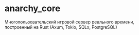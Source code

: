 # anarchy_core
Многопользовательский игровой сервер реального времени, построенный на Rust (Axum, Tokio, SQLx, PostgreSQL)

